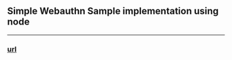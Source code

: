 ## Simple Webauthn Sample implementation using node
---
### [url](https://simple-webauthn.web.app/)
